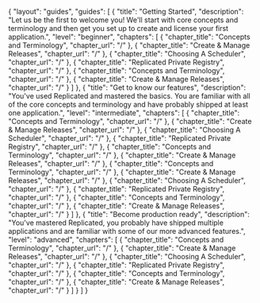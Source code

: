 {
  "layout": "guides",
  "guides": [
    {
      "title": "Getting Started",
      "description": "Let us be the first to welcome you! We'll start with core concepts and terminology and then get you set up to create and license your first application.",
      "level": "beginner",
      "chapters": [
        {
          "chapter_title": "Concepts and Terminology",
          "chapter_url": "/"
        },
        {
          "chapter_title": "Create & Manage Releases",
          "chapter_url": "/"
        },
        {
          "chapter_title": "Choosing A Scheduler",
          "chapter_url": "/"
        },
        {
          "chapter_title": "Replicated Private Registry",
          "chapter_url": "/"
        },
        {
          "chapter_title": "Concepts and Terminology",
          "chapter_url": "/"
        },
        {
          "chapter_title": "Create & Manage Releases",
          "chapter_url": "/"
        }
      ]
    },
    {
      "title": "Get to know our features",
      "description": "You've used Replicated and mastered the basics. You are familiar with all of the core concepts and terminology and have probably shipped at least one application.",
      "level": "intermediate",
      "chapters": [
        {
          "chapter_title": "Concepts and Terminology",
          "chapter_url": "/"
        },
        {
          "chapter_title": "Create & Manage Releases",
          "chapter_url": "/"
        },
        {
          "chapter_title": "Choosing A Scheduler",
          "chapter_url": "/"
        },
        {
          "chapter_title": "Replicated Private Registry",
          "chapter_url": "/"
        },
        {
          "chapter_title": "Concepts and Terminology",
          "chapter_url": "/"
        },
        {
          "chapter_title": "Create & Manage Releases",
          "chapter_url": "/"
        },
        {
          "chapter_title": "Concepts and Terminology",
          "chapter_url": "/"
        },
        {
          "chapter_title": "Create & Manage Releases",
          "chapter_url": "/"
        },
        {
          "chapter_title": "Choosing A Scheduler",
          "chapter_url": "/"
        },
        {
          "chapter_title": "Replicated Private Registry",
          "chapter_url": "/"
        },
        {
          "chapter_title": "Concepts and Terminology",
          "chapter_url": "/"
        },
        {
          "chapter_title": "Create & Manage Releases",
          "chapter_url": "/"
        }
      ]
    },
    {
      "title": "Become production ready",
      "description": "You've mastered Replicated, you probably  have shipped multiple applications and are familiar with some of our more advanced features.",
      "level": "advanced",
      "chapters": [
        {
          "chapter_title": "Concepts and Terminology",
          "chapter_url": "/"
        },
        {
          "chapter_title": "Create & Manage Releases",
          "chapter_url": "/"
        },
        {
          "chapter_title": "Choosing A Scheduler",
          "chapter_url": "/"
        },
        {
          "chapter_title": "Replicated Private Registry",
          "chapter_url": "/"
        },
        {
          "chapter_title": "Concepts and Terminology",
          "chapter_url": "/"
        },
        {
          "chapter_title": "Create & Manage Releases",
          "chapter_url": "/"
        }
      ]
    }
  ]
}
